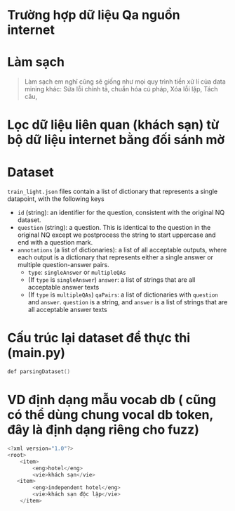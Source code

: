# Trường hợp dữ liệu Qa nguồn internet

# Làm sạch
> Làm sạch em nghĩ cũng sẽ giống như mọi quy trình tiền xử lí của data mining khác:
> Sửa lỗi chính tả,
> chuẩn hóa cú pháp,
> Xóa lỗi lặp,
> Tách câu,
# Lọc dữ liệu liên quan (khách sạn) từ bộ dữ liệu internet bằng đối sánh mờ

# Dataset

`train_light.json` files contain a list of dictionary that represents a single datapoint, with the following keys

- `id` (string): an identifier for the question, consistent with the original NQ dataset.
- `question` (string): a question. This is identical to the question in the original NQ except we postprocess the string to start uppercase and end with a question mark.
- `annotations` (a list of dictionaries): a list of all acceptable outputs, where each output is a dictionary that represents either a single answer or multiple question-answer pairs.
    - `type`: `singleAnswer` or `multipleQAs`
    - (If `type` is `singleAnswer`) `answer`: a list of strings that are all acceptable answer texts
    - (If `type` is `multipleQAs`) `qaPairs`: a list of dictionaries with `question` and `answer`. `question` is a string, and `answer` is a list of strings that are all acceptable answer texts

# Cấu trúc lại dataset để thực thi (main.py)
```c
def parsingDataset()
```

# VD định dạng mẫu vocab db ( cũng có thể dùng chung vocal db token, đây là định dạng riêng cho fuzz)

```c
<?xml version="1.0"?>
<root>
    <item>
        <eng>hotel</eng>
        <vie>khách sạn</vie>
   <item>
        <eng>independent hotel</eng>
        <vie>khách sạn độc lập</vie>
    </item>
    
```
